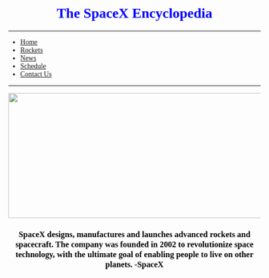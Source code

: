 <!DOCTYPE html>
<html>
	<head>
		<h1 align="center">
		    <font face="verdana">
		        <font color="#0000FF">
		            The SpaceX Encyclopedia
		        </font>
		    </font>
		</h1>
	</head>
	<body>
	    <!--Nav Bar Start-->
	    <hr>
		<ul>
		    <font face="verdana">
            <li><a href="README.md">Home</a></li>
            <li><a href="rockets.index">Rockets</a></li>
            <li><a href="news.index">News</a></li>
            <li><a href="schedule.index">Schedule</a></li>
            <li><a href="contactus.index">Contact Us</a></li>
            </font>
        </ul>
        <hr>
        <!--Nav Bar End-->
        <img src="https://www.nasaspaceflight.com/wp-content/uploads/2018/10/2018-10-22-13_27_15-Window-1170x825.jpg" height="250" width="525" frameborder="" ""/>
        <h3 align="center">
            <font face="copperplate">
                <font color="#000000">
                    SpaceX designs, manufactures and launches advanced rockets and spacecraft. The company was founded in 2002 to revolutionize space technology, with the ultimate goal of enabling people to live on other planets. -SpaceX
                </font>
            </font>
        </h3>
	</body>
</html>
